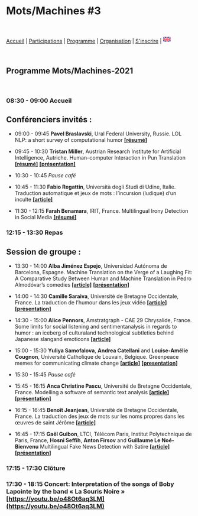 # Mots/Machines #3
<br>

[Accueil](https://motsmachines.github.io/2021/accueil) | [Participations](https://motsmachines.github.io/2021/participations) | [Programme](https://motsmachines.github.io/2021/programme) | [Organisation](https://motsmachines.github.io/2021/organisation) | [S'inscrire](https://motsmachines.github.io/2021/inscrire) | [<img src="EN.png" width="20">](https://motsmachines.github.io/2021)


<br>

## Programme Mots/Machines-2021

<br>

### 08:30	- 09:00    Accueil

## Conférenciers invités : 

* 09:00	- 09:45   **Pavel Braslavski**, Ural Federal University, Russie. LOL NLP: a short survey of computational humor **[[résumé]](submissions/BraslavskiAbstract.pdf)**

* 09:45	- 10:30	   **Tristan Miller**, Austrian Research Institute for Artificial Intelligence, Autriche. Human–computer Interaction in Pun Translation **[[résumé]](submissions/MillerAbstract.pdf)** **[[présentation]](submissions/PunCAT.pdf)**

* 10:30	- 10:45	   *Pause café*

* 10:45	- 11:30	   **Fabio Regattin**, Università degli Studi di Udine, Italie.	Traduction automatique et jeux de mots : l’incursion (ludique) d’un inculte **[[article]](submissions/Mots-Machines-2021_paper_5.pdf)**

* 11:30	- 12:15	   **Farah Benamara**, IRIT, France.	Multilingual Irony Detection in Social Media **[[résumé]](submissions/BenamaraAbstract.pdf)**
 
### 12:15	- 13:30	   Repas

## Session de groupe :

* 13:30	- 14:00	   **Alba Jiménez Espejo**, Universidad Autónoma de Barcelona, Espagne.	Machine Translation on the Verge of a Laughing Fit: A Comparative Study Between Human and Machine Translation in Pedro Almodóvar’s comedies **[[article]](submissions/Mots-Machines-2021_paper_3.pdf)** **[[présentation]](submissions/Machine-Translation-At-The-Verge-Of-A-Laughing-Fit.pdf)**

* 14:00	- 14:30	   **Camille Saraiva**, Université de Bretagne Occidentale, France.	La traduction de l’humour dans les jeux vidéo **[[article]](submissions/Mots-Machines-2021_paper_2.pdf)** **[[présentation]](submissions/Saraiva-présentation.pdf)**

* 14:30	- 15:00	   **Alice Pennors**, Amstratgraph - CAE 29 Chrysalide, France.	Some limits for social listening and sentimentanalysis in regards to humor : an iceberg of culturaland technological subtleties behind Japanese slangand emoticons **[[article]](submissions/Mots-Machines-2021_paper_8.pdf)**

* 15:00	- 15:30	   **Yuliya Samofalova**, **Andrea Catellani** and **Louise-Amélie Cougnon**, Université Catholique de Louvain, Belgique.	Greenpeace memes for communicating climate change **[[article]](submissions/Mots-Machines-2021_paper_10.pdf)** **[[presentation]](submissions/Presentation-Yuliya-Samofalova.pdf)**
 
* 15:30	- 15:45	   *Pause café*

* 15:45	- 16:15	   **Anca Christine Pascu**, Université de Bretagne Occidentale, France.	Modelling a software of semantic text analysis **[[article]](submissions/Mots-Machines-2021_paper_4.pdf)** **[[présentation]](submissions/pascu-jeu-de-mots.pdf)**

* 16:15	- 16:45	   **Benoît Jeanjean**, Université de Bretagne Occidentale, France.	La traduction des jeux de mots sur les noms propres dans les œuvres de saint Jérôme **[[article]](submissions/Mots-Machines-2021_paper_9.pdf)**

* 16:45	- 17:15	   **Gaël Guibon**, LTCI, Télécom Paris, Institut Polytechnique de Paris, France, **Hosni Seffih**, **Anton Firsov** and **Guillaume Le Noé-Bienvenu**	Multilingual Fake News Detection with Satire **[[article]](submissions/Mots-Machines-2021_paper_12.pdf)** **[[présentation]](submissions/Multilingual-Fake-News-Detection-with-Satire.pdf)**

### 17:15	- 17:30    Clôture

### 17:30	- 18:15	   Concert: Interpretation of the songs of  Boby Lapointe by the band  « La Souris Noire »  [https://youtu.be/o48Ot6aq3LM](https://youtu.be/o48Ot6aq3LM)
